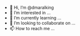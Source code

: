 - 👋 Hi, I’m @dmaralking
- 👀 I’m interested in ...
- 🌱 I’m currently learning ...
- 💞️ I’m looking to collaborate on ...
- 📫 How to reach me ...

<!---
dmaralking/dmaralking is a ✨ special ✨ repository because its `README.md` (this file) appears on your GitHub profile.
You can click the Preview link to take a look at your changes.
--->
